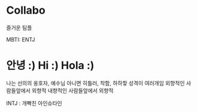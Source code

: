 # Collabo
즐거운 팀플

MBTI: ENTJ

안녕 :) 
Hi :)
Hola :)
=======
나는 선의의 옹호자, 예수님 아니면 히틀러, 착함, 
하하핳 성격이 여러개임
외향적인 사람들앞에서 외향적 내향적인 사람들앞에서 외향적

INTJ : 개빡친 아인슈타인